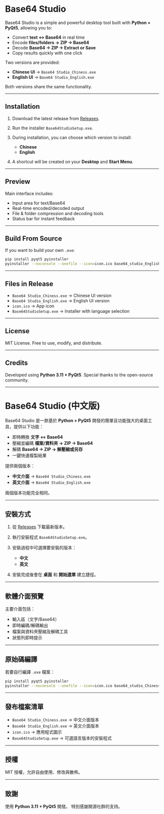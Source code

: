 # Base64 Studio

Base64 Studio is a simple and powerful desktop tool built with **Python + PyQt5**, allowing you to:

* Convert **text ↔ Base64** in real time
* Encode **files/folders → ZIP → Base64**
* Decode **Base64 → ZIP → Extract or Save**
* Copy results quickly with one click

Two versions are provided:

* **Chinese UI** → `Base64 Studio_Chiness.exe`
* **English UI** → `Base64 Studio_English.exe`

Both versions share the same functionality.

---

## Installation

1. Download the latest release from [Releases](https://github.com/JeremySu0818/Base64-Studio/releases).
2. Run the installer `Base64StudioSetup.exe`.
3. During installation, you can choose which version to install:

   * **Chinese**
   * **English**
4. A shortcut will be created on your **Desktop** and **Start Menu**.

---

## Preview

Main interface includes:

* Input area for text/Base64
* Real-time encoded/decoded output
* File & folder compression and decoding tools
* Status bar for instant feedback

---

## Build From Source

If you want to build your own `.exe`:

```bash
pip install pyqt5 pyinstaller
pyinstaller --noconsole --onefile --icon=icon.ico base64_studio_English.py
```

---

## Files in Release

* `Base64 Studio_Chiness.exe` → Chinese UI version
* `Base64 Studio_English.exe` → English UI version
* `icon.ico` → App icon
* `Base64StudioSetup.exe` → Installer with language selection

---

## License

MIT License. Free to use, modify, and distribute.

---

## Credits

Developed using **Python 3.11 + PyQt5**.
Special thanks to the open-source community.

---

# Base64 Studio (中文版)

Base64 Studio 是一款基於 **Python + PyQt5** 開發的簡單且功能強大的桌面工具，提供以下功能：

* 即時轉換 **文字 ↔ Base64**
* 壓縮並編碼 **檔案/資料夾 → ZIP → Base64**
* 解碼 **Base64 → ZIP → 解壓縮或另存**
* 一鍵快速複製結果

提供兩個版本：

* **中文介面** → `Base64 Studio_Chiness.exe`
* **英文介面** → `Base64 Studio_English.exe`

兩個版本功能完全相同。

---

## 安裝方式

1. 從 [Releases](https://github.com/JeremySu0818/Base64-Studio/releases) 下載最新版本。
2. 執行安裝程式 `Base64StudioSetup.exe`。
3. 安裝過程中可選擇要安裝的版本：

   * **中文**
   * **英文**
4. 安裝完成後會在 **桌面** 和 **開始選單** 建立捷徑。

---

## 軟體介面預覽

主要介面包括：

* 輸入區（文字/Base64）
* 即時編碼/解碼輸出
* 檔案與資料夾壓縮及解碼工具
* 狀態列即時提示

---

## 原始碼編譯

若要自行編譯 `.exe` 檔案：

```bash
pip install pyqt5 pyinstaller
pyinstaller --noconsole --onefile --icon=icon.ico base64_studio_Chiness.py
```

---

## 發布檔案清單

* `Base64 Studio_Chiness.exe` → 中文介面版本
* `Base64 Studio_English.exe` → 英文介面版本
* `icon.ico` → 應用程式圖示
* `Base64StudioSetup.exe` → 可選語言版本的安裝程式

---

## 授權

MIT 授權，允許自由使用、修改與散佈。

---

## 致謝

使用 **Python 3.11 + PyQt5** 開發。
特別感謝開源社群的支持。
